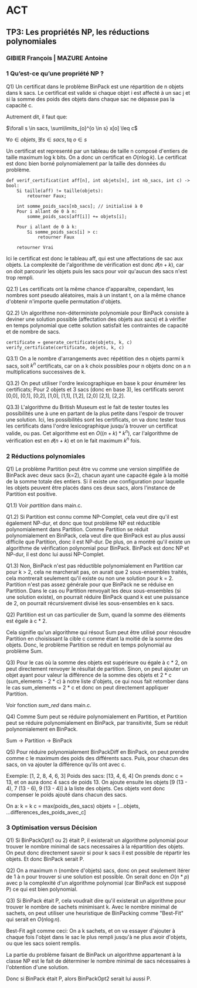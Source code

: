 # ACT 
## TP3: Les propriétés NP, les réductions polynomiales

### GIBIER François  |  MAZURE Antoine

### 1 Qu’est-ce qu’une propriété NP ?

Q1) Un certificat dans le problème BinPack est une répartition de n objets dans k sacs. Le certificat est valide si chaque objet i est affecté à un sac j et si la somme des poids des objets dans chaque sac ne dépasse pas la capacité c.

Autrement dit, il faut que:

$\forall s \in sacs, \sum\limits_{o}^{o \in s} x[o] \leq c$

$\forall o \in objets, \exists ! s \in sacs, \text{tq } o \in s$

Un certificat est representé par un tableau de taille n composé d'entiers de taille maximum log k bits. On a donc un certificat en $O(n \log k)$.
Le certificat est donc bien borné polynomialement par la taille des données du problème.

```
def verif_certificat(int aff[n], int objets[n], int nb_sacs, int c) -> bool:
    Si taille(aff) != taille(objets):
        retourner Faux;

    int somme_poids_sacs[nb_sacs]; // initialisé à 0
    Pour i allant de 0 à n:
        somme_poids_sacs[aff[i]] += objets[i];

    Pour i allant de 0 à k:
        Si somme_poids_sacs[i] > c:
            retourner Faux
    
    retourner Vrai
```
Ici le certificat est donc le tableau aff, qui est une affectations de sac aux objets.
La complexité de l'algorithme de vérification est donc $𝜃(n + k)$, car on doit parcourir les objets puis les sacs pour voir qu'aucun des sacs n'est trop rempli.

Q2.1)
Les certificats ont la même chance d'apparaître, cependant, les nombres sont pseudo aléatoires, mais à un instant t, on a la même chance d'obtenir n'importe quelle permutation d'objets.

Q2.2) Un algorithme non-déterministe polynomiale pour BinPack consiste à deviner une solution possible (affectation des objets aux sacs) et à vérifier en temps polynomial que cette solution satisfait les contraintes de capacité et de nombre de sacs.

```
certificate = generate_certificate(objets, k, c)
verify_certificate(certificate, objets, k, c)
```

Q3.1) On a le nombre d'arrangements avec répétition des n objets parmi k sacs, soit $k^n$ certificats, car on a k choix possibles pour n objets donc on a n multiplications successives de k.

Q3.2) On peut utiliser l'ordre lexicographique en base k pour énumérer les certificats; Pour 2 objets et 3 sacs (donc en base 3), les certificats seront [0,0], [0,1], [0,2], [1,0], [1,1], [1,2], [2,0] [2,1], [2,2].

Q3.3) L'algorithme du British Museum est le fait de tester toutes les possibilités une à une en partant de la plus petite dans l'espoir de trouver une solution.
Ici, les possibilités sont les certificats, on va donc tester tous les certificats dans l'ordre lexicographique jusqu'à trouver un certificat valide, ou pas. Cet algorithme est en $O((n + k) * k^n)$, car l'algorithme de vérification est en $𝜃(n + k)$ et on le fait maximum $k^n$ fois.

### 2 Réductions polynomiales
Q1) Le problème Partition peut être vu comme une version simplifiée de BinPack avec deux sacs (k=2), chacun ayant une capacité égale à la moitié de la somme totale des entiers. Si il existe une configuration pour laquelle les objets peuvent être placés dans ces deux sacs, alors l'instance de Partition est positive.

Q1.1) Voir *partition* dans main.c.

Q1.2) Si Partition est connu comme NP-Complet, cela veut dire qu'il est également NP-dur, et donc que tout problème NP est réductible polynomialement dans Partition. Comme Partition se réduit polynomialement en BinPack, cela veut dire que BinPack est au plus aussi difficile que Partition, donc il est NP-dur. De plus, on a montré qu'il existe un algorithme de vérification polynomial pour BinPack. BinPack est donc NP et NP-dur, il est donc lui aussi NP-Complet.

Q1.3) Non, BinPack n'est pas réductible polynomialement en Partition car pour k > 2, cela ne marcherait pas, on aurait que 2 sous-ensembles traités, cela montrerait seulement qu'il existe ou non une solution pour k = 2. Partition n'est pas assez générale pour que BinPack ne se réduise en Partition.
Dans le cas ou Partition renvoyait les deux sous-ensembles (si une solution existe), on pourrait réduire BinPack quand k est une puissance de 2, on pourrait récursivement divisé les sous-ensembles en k sacs.

Q2) Partition est un cas particulier de Sum, quand la somme des éléments est égale à c * 2.

Cela signifie qu'un algorithme qui résout Sum peut être utilisé pour résoudre Partition en choisissant la cible c comme étant la moitié de la somme des objets​. Donc, le problème Partition se réduit en temps polynomial au problème Sum.

Q3) Pour le cas où la somme des objets est supérieure ou égale à c * 2, on peut directement renvoyer le résultat de partition.
Sinon, on peut ajouter un objet ayant pour valeur la différence de la somme des objets et 2 * c (sum_elements - 2 * c) à notre liste d'objets, ce qui nous fait retomber dans le cas sum_elements = 2 * c et donc on peut directement appliquer Partition. 

Voir fonction *sum_red* dans main.c.

Q4) Comme Sum peut se réduire polynomialement en Partition, et Partition peut se réduire polynomialement en BinPack, par transitivité, Sum se réduit polynomialement en BinPack.

Sum -> Partition -> BinPack

Q5) Pour réduire polynomialement BinPackDiff en BinPack, on peut prendre comme c le maximum des poids des différents sacs. Puis, pour chacun des sacs, on va ajouter la différence qu'ils ont avec c.

Exemple: [1, 2, 8, 4, 6, 3]
Poids des sacs: [13, 4, 6, 4]
On prends donc c = 13, et on aura donc 4 sacs de poids 13.
On ajoute ensuite les objets [9 (13 - 4), 7 (13 - 6), 9 (13 - 4)] à la liste des objets. Ces objets vont donc compenser le poids ajouté dans chacun des sacs.

On a:
k = k
c = max(poids_des_sacs)
objets = [...objets, ...differences_des_poids_avec_c]

### 3 Optimisation versus Décision

Q1) Si BinPackOpt(1 ou 2) était P, il existerait un algorithme polynomial pour trouver le nombre minimal de sacs necessaires à la répartition des objets. On peut donc directement savoir si pour k sacs il est possible de répartir les objets. Et donc BinPack serait P.

Q2) On a maximum n (nombre d'objets) sacs, donc on peut seulement itérer de 1 à n pour trouver si une solution est possible.
On serait donc en $O(n*p)$ avec p la complexité d'un algorithme polynomial (car BinPack est supposé P) ce qui est bien polynomial.

Q3) Si BinPack était P, cela voudrait dire qu'il existerait un algorithme pour trouver le nombre de sachets minimisant k.
Avec le nombre minimal de sachets, on peut utiliser une heuristique de BinPacking comme "Best-Fit" qui serait en $O(n \log n)$.

Best-Fit agit comme ceci:
On a k sachets, et on va essayer d'ajouter à chaque fois l'objet dans le sac le plus rempli jusqu'à ne plus avoir d'objets, ou que les sacs soient remplis.

La partie du problème faisant de BinPack un algorithme appartenant à la classe NP est le fait de déterminer le nombre minimal de sacs nécessaires à l'obtention d'une solution.

Donc si BinPack était P, alors BinPackOpt2 serait lui aussi P.
